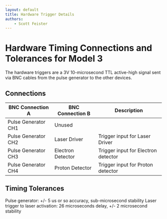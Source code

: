 ```yaml
---
layout: default
title: Hardware Trigger Details
authors:
    - Scott Feister
---
```


# Hardware Timing Connections and Tolerances for Model 3

The hardware triggers are a 3V 10-microsecond TTL active-high signal sent via BNC cables from the pulse generator to the other devices.

## Connections

| BNC Connection A | BNC Connection B | Description |
|------- |------- | ----- |
| Pulse Generator CH1 | Unused  | |
| Pulse Generator CH2 | Laser Driver | Trigger input for Laser Driver      |
| Pulse Generator CH3 | Electron Detector | Trigger input for Electron detector |
| Pulse Generator CH4 | Proton Detector | Trigger input for Proton detector   |

## Timing Tolerances
Pulse generator: +/- 5 us or so accuracy, sub-microsecond stability
Laser trigger to laser activation: 26 microseconds delay, +/- 2 microsecond stability